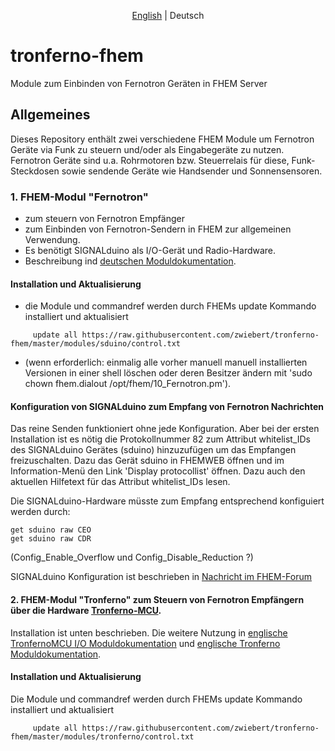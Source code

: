 ﻿<p align="center">
   <a href="README.md">English</a> |
    <span>Deutsch</span>
</p>

# tronferno-fhem

Module zum Einbinden von Fernotron Geräten in FHEM Server

## Allgemeines

Dieses Repository enthält zwei verschiedene FHEM Module um Fernotron Geräte via Funk zu steuern und/oder als Eingabegeräte zu nutzen. Fernotron Geräte sind u.a. Rohrmotoren bzw. Steuerrelais für diese, Funk-Steckdosen sowie sendende Geräte wie Handsender und Sonnensensoren.


### 1.  FHEM-Modul "Fernotron"

 * zum steuern von Fernotron Empfänger
 * zum Einbinden von Fernotron-Sendern in FHEM zur allgemeinen Verwendung.
 * Es benötigt SIGNALduino als I/O-Gerät und Radio-Hardware.
 * Beschreibung ind  [deutschen Moduldokumentation](doc/sduino_fernotron_de.pod). 

#### Installation und Aktualisierung

 * die Module und commandref werden durch FHEMs update Kommando installiert und aktualisiert

```
     update all https://raw.githubusercontent.com/zwiebert/tronferno-fhem/master/modules/sduino/control.txt
```

 * (wenn erforderlich: einmalig alle vorher manuell manuell installierten Versionen in einer shell löschen oder deren Besitzer ändern mit 'sudo chown fhem.dialout /opt/fhem/10_Fernotron.pm').


#### Konfiguration von SIGNALduino zum Empfang von Fernotron Nachrichten
Das reine Senden funktioniert ohne jede Konfiguration. Aber bei der ersten Installation ist es nötig die Protokollnummer 82 zum Attribut whitelist_IDs des SIGNALduino Gerätes (sduino) hinzuzufügen um das Empfangen freizuschalten. Dazu das Gerät sduino in FHEMWEB öffnen und im Information-Menü den Link 'Display protocollist' öffnen. Dazu auch den aktuellen Hilfetext für das Attribut whitelist_IDs lesen.

Die SIGNALduino-Hardware müsste zum Empfang entsprechend konfiguiert werden durch:
```
get sduino raw CEO
get sduino raw CDR
```
(Config_Enable_Overflow und Config_Disable_Reduction ?)

SIGNALduino Konfiguration ist beschrieben in [Nachricht im FHEM-Forum](https://forum.fhem.de/index.php/topic,82379.msg744554.html#msg744554)



#### 2.  FHEM-Modul "Tronferno" zum Steuern von Fernotron Empfängern über die Hardware [Tronferno-MCU](https://github.com/zwiebert/tronferno-mcu).
Installation ist unten beschrieben. Die weitere Nutzung in [englische TronfernoMCU I/O Moduldokumentation](doc/tronferno_mcu.pod) und  [englische Tronferno Moduldokumentation](doc/tronferno.pod).

#### Installation und Aktualisierung

 Die Module und commandref werden durch FHEMs update Kommando installiert und aktualisiert

```
     update all https://raw.githubusercontent.com/zwiebert/tronferno-fhem/master/modules/tronferno/control.txt
```

